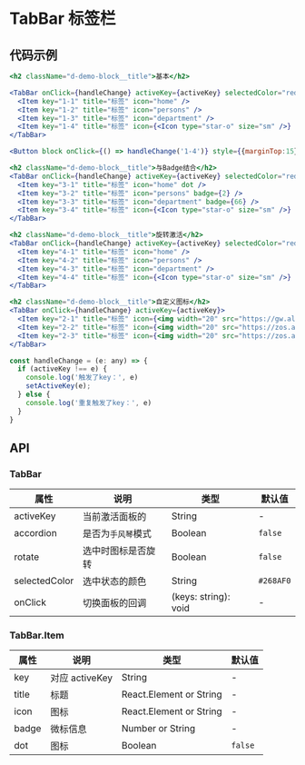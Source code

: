 
# TabBar 标签栏

## 代码示例
```jsx
<h2 className="d-demo-block__title">基本</h2>

<TabBar onClick={handleChange} activeKey={activeKey} selectedColor="red">
  <Item key="1-1" title="标签" icon="home" />
  <Item key="1-2" title="标签" icon="persons" />
  <Item key="1-3" title="标签" icon="department" />
  <Item key="1-4" title="标签" icon={<Icon type="star-o" size="sm" />} />
</TabBar>

<Button block onClick={() => handleChange('1-4')} style={{marginTop:15}}>激活第4个tab</Button>

<h2 className="d-demo-block__title">与Badge结合</h2>
<TabBar onClick={handleChange} activeKey={activeKey} selectedColor="red">
  <Item key="3-1" title="标签" icon="home" dot />
  <Item key="3-2" title="标签" icon="persons" badge={2} />
  <Item key="3-3" title="标签" icon="department" badge={66} />
  <Item key="3-4" title="标签" icon={<Icon type="star-o" size="sm" />} badge={120} />
</TabBar>

<h2 className="d-demo-block__title">旋转激活</h2>
<TabBar onClick={handleChange} activeKey={activeKey} selectedColor="red" rotate>
  <Item key="4-1" title="标签" icon="home" />
  <Item key="4-2" title="标签" icon="persons" />
  <Item key="4-3" title="标签" icon="department" />
  <Item key="4-4" title="标签" icon={<Icon type="star-o" size="sm" />} />
</TabBar>

<h2 className="d-demo-block__title">自定义图标</h2>
<TabBar onClick={handleChange} activeKey={activeKey}>
  <Item key="2-1" title="标签" icon={<img width="20" src="https://gw.alipayobjects.com/zos/rmsportal/ekLecvKBnRazVLXbWOnE.svg" alt="w" />} />
  <Item key="2-2" title="标签" icon={<img width="20" src="https://zos.alipayobjects.com/rmsportal/gjpzzcrPMkhfEqgbYvmN.svg" alt="w" />} />
  <Item key="2-3" title="标签" icon={<img width="20" src="https://zos.alipayobjects.com/rmsportal/IIRLrXXrFAhXVdhMWgUI.svg" alt="w" />} />
</TabBar>
```
```jsx
const handleChange = (e: any) => {
  if (activeKey !== e) {
    console.log('触发了key：', e)
    setActiveKey(e);
  } else {
    console.log('重复触发了key：', e)
  }
}
```

## API

### TabBar

属性 | 说明 | 类型 | 默认值
----|-----|------|------
| activeKey | 当前激活面板的 | String | - |
| accordion | 是否为`手风琴`模式 | Boolean | `false`  |
| rotate | 选中时图标是否旋转 | Boolean | `false`  |
| selectedColor | 选中状态的颜色 | String | `#268AF0`  |
| onClick | 切换面板的回调 | (keys: string): void |  -  |

### TabBar.Item

属性 | 说明 | 类型 | 默认值
----|-----|------|------
| key  | 对应 activeKey | String | - |
| title | 标题 | React.Element or String | - |
| icon | 图标 | React.Element or String | - |
| badge | 微标信息 | Number or String | - |
| dot | 图标 | Boolean | `false` |